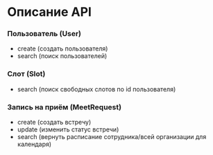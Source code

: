# Описание API
### Пользователь (User)
- create (создать пользователя)
- search (поиск пользователей)
### Слот (Slot)
- search (поиск свободных слотов по id пользователя)
### Запись на приём (MeetRequest)
- create (создать встречу)
- update (изменить статус встречи)
- search (вернуть расписание сотрудника/всей организации для календаря)
